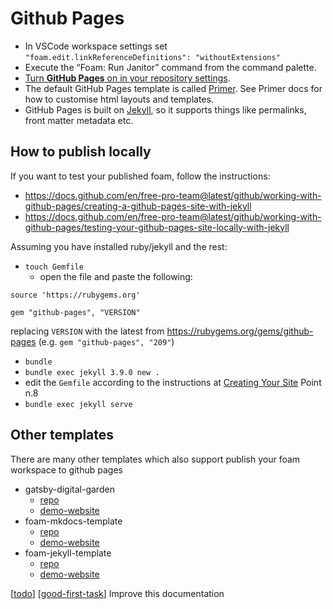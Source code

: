 # Github Pages

- In VSCode workspace settings set `"foam.edit.linkReferenceDefinitions": "withoutExtensions"`
- Execute the “Foam: Run Janitor” command from the command palette.
- [Turn **GitHub Pages** on in your repository settings](https://guides.github.com/features/pages/).
- The default GitHub Pages template is called [Primer](https://github.com/pages-themes/primer). See Primer docs for how to customise html layouts and templates.
- GitHub Pages is built on [Jekyll](https://jekyllrb.com/), so it supports things like permalinks, front matter metadata etc.

## How to publish locally

If you want to test your published foam, follow the instructions:
- https://docs.github.com/en/free-pro-team@latest/github/working-with-github-pages/creating-a-github-pages-site-with-jekyll
- https://docs.github.com/en/free-pro-team@latest/github/working-with-github-pages/testing-your-github-pages-site-locally-with-jekyll

Assuming you have installed ruby/jekyll and the rest:
- `touch Gemfile`
  - open the file and paste the following:
```
source 'https://rubygems.org'

gem "github-pages", "VERSION"
```
replacing `VERSION` with the latest from https://rubygems.org/gems/github-pages (e.g. `gem "github-pages", "209"`)
- `bundle`
- `bundle exec jekyll 3.9.0 new .`
- edit the `Gemfile` according to the instructions at [Creating Your Site](https://docs.github.com/en/free-pro-team@latest/github/working-with-github-pages/creating-a-github-pages-site-with-jekyll#creating-your-site) Point n.8
- `bundle exec jekyll serve`


## Other templates
There are many other templates which also support publish your foam workspace to github pages

* gatsby-digital-garden
    * [repo](https://github.com/mathieudutour/gatsby-digital-garden)
    * [demo-website](https://mathieudutour.github.io/gatsby-digital-garden/)
* foam-mkdocs-template
    * [repo](https://github.com/Jackiexiao/foam-mkdocs-template)
    * [demo-website](https://jackiexiao.github.io/foam/)
* foam-jekyll-template
    * [repo](https://github.com/hikerpig/foam-jekyll-template)
    * [demo-website](https://hikerpig.github.io/foam-jekyll-template/)

[[todo]] [[good-first-task]] Improve this documentation

[//begin]: # "Autogenerated link references for markdown compatibility"
[todo]: ../dev/todo.md "Todo"
[good-first-task]: ../dev/good-first-task.md "Good First Task"
[//end]: # "Autogenerated link references"
